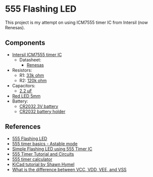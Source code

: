 # 555 Flashing LED

This project is my attempt on using ICM7555 timer IC from Intersil (now Renesas).

## Components

- [Intersil ICM7555 timer IC](https://www.tokopedia.com/eltech-online/icm7555-icm-7555-555-general-purpose-timer)
    - Datasheet:
        - [Renesas](https://www.renesas.com/us/en/document/dst/icm7555-icm7556-datasheet)
- Resistors:
    - R1: [33k ohm](https://www.tokopedia.com/rajaavr/10pcs-resistor-1-4w-5k6-6k8-8k2-10k-12k-15k-18k-20k-22k-27k-33k-ohm-33k-ohm)
    - R2: [120k ohm](https://www.tokopedia.com/elantech/resistor-yageo-120k-1-4w-1-0-25w-1-4-w-120-kilo-ohm-elantech)
- Capacitors:
    - [2.2 μF](www.tokopedia.com/starlectric/kapasitor-elco-capasitor-2-2-uf-2-2uf-50v)
- [Red LED 5mm](https://www.tokopedia.com/starlectric/led-5mm-merah-5pcs-pack)
- Battery:
    - [CR2032 3V battery](https://www.tokopedia.com/v-king/baterai-energizer-cr2032-bp2)
    - [CR2032 battery holder](https://www.tokopedia.com/cncstorebandung/cnc-socket-soket-tempat-holder-case-battery-baterai-kancing-cr2032)

## References

- [555 Flashing LED](https://www.555-timer-circuits.com/flashing-led.html)
- [555 timer basics - Astable mode](https://www.circuitbasics.com/555-timer-basics-astable-mode/)
- [Simple Flashing LED using 555 Timer IC](https://circuitdigest.com/electronic-circuits/flashing-led-using-555-timer-ic)
- [555 Timer Tutorial and Circuits](https://www.build-electronic-circuits.com/555-timer/)
- [555 timer calculator](https://www.digikey.com/en/resources/conversion-calculators/conversion-calculator-555-timer)
- [KiCad tutorial by Shawn Hymel](https://www.youtube.com/playlist?list=PL3bNyZYHcRSUhUXUt51W6nKvxx2ORvUQB)
- [What is the difference between VCC, VDD, VEE, and VSS](https://electronics.stackexchange.com/questions/17382/what-is-the-difference-between-v-cc-v-dd-v-ee-v-ss)
